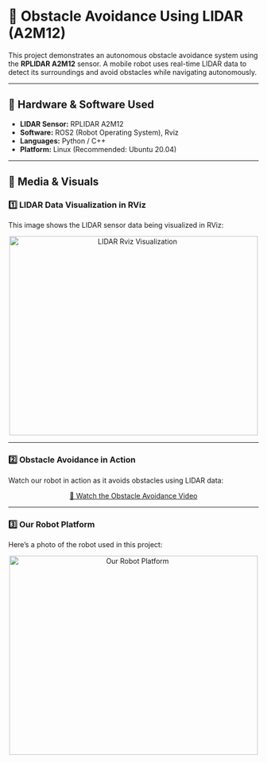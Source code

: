 # 🚗 Obstacle Avoidance Using LIDAR (A2M12)

This project demonstrates an autonomous obstacle avoidance system using the **RPLIDAR A2M12** sensor. A mobile robot uses real-time LIDAR data to detect its surroundings and avoid obstacles while navigating autonomously.

---

## 🔧 Hardware & Software Used

* **LIDAR Sensor:** RPLIDAR A2M12
* **Software:** ROS2 (Robot Operating System), Rviz
* **Languages:** Python / C++
* **Platform:** Linux (Recommended: Ubuntu 20.04)

---

## 📸 Media & Visuals

### 1️⃣ LIDAR Data Visualization in RViz

This image shows the LIDAR sensor data being visualized in RViz:

<p align="center">
  <img width="500" height="400" src="https://github.com/user-attachments/assets/ec29c0f5-37df-4510-910d-3d595c0aa04b" alt="LIDAR Rviz Visualization" />
</p>

---

### 2️⃣ Obstacle Avoidance in Action

Watch our robot in action as it avoids obstacles using LIDAR data:
<p align="center">
  <a href="https://github.com/user-attachments/assets/ed6155cc-a795-47cf-8023-a5143c509781">
    🎥 Watch the Obstacle Avoidance Video
  </a>
</p>


---

### 3️⃣ Our Robot Platform

Here’s a photo of the robot used in this project:

<p align="center">
  <img width="500" height="400" src="https://github.com/user-attachments/assets/0261b159-366f-4a95-b76e-e86b9b0f8177" alt="Our Robot Platform" />
</p>

